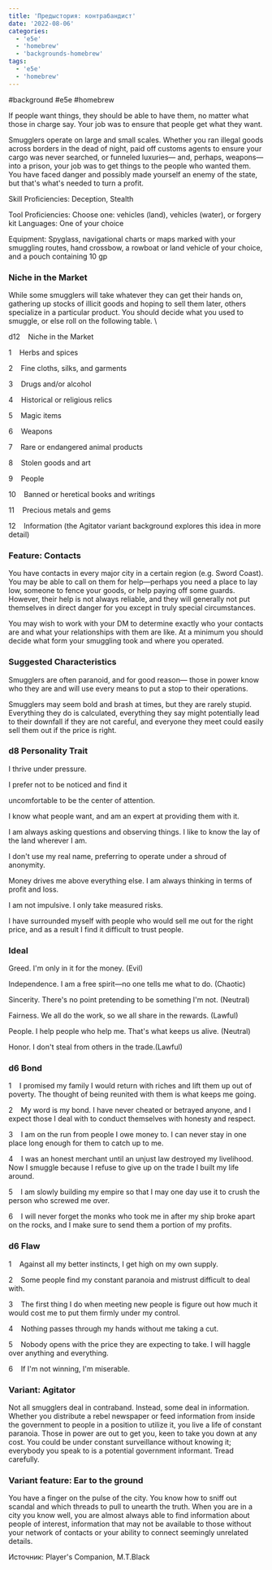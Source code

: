```yaml
---
title: 'Предыстория: контрабандист'
date: '2022-08-06'
categories:
  - 'e5e'
  - 'homebrew'
  - 'backgrounds-homebrew'
tags:
  - 'e5e'
  - 'homebrew'
---
```


#background #e5e #homebrew

If people want things, they should be able to have them, no matter what those in charge say. Your job was to ensure that people get what they want.

Smugglers operate on large and small scales. Whether you ran illegal goods across borders in the dead of night, paid off customs agents to ensure your cargo was never searched, or funneled luxuries— and, perhaps, weapons—into a prison, your job was to get things to the people who wanted them. You have faced danger and possibly made yourself an enemy of the state, but that's what's needed to turn a profit.

Skill Proficiencies: Deception, Stealth

Tool Proficiencies: Choose one: vehicles (land), vehicles (water), or forgery kit Languages: One of your choice

Equipment: Spyglass, navigational charts or maps marked with your smuggling routes, hand crossbow, a rowboat or land vehicle of your choice, and a pouch containing 10 gp

### Niche in the Market

While some smugglers will take whatever they can get their hands on, gathering up stocks of illicit goods and hoping to sell them later, others specialize in a particular product. You should decide what you used to smuggle, or else roll on the following table. \\

d12    Niche in the Market

1    Herbs and spices

2    Fine cloths, silks, and garments

3    Drugs and/or alcohol

4    Historical or religious relics

5    Magic items

6    Weapons

7    Rare or endangered animal products

8    Stolen goods and art

9    People

10    Banned or heretical books and writings

11    Precious metals and gems

12    Information (the Agitator variant background explores this idea in more detail)

### Feature: Contacts

You have contacts in every major city in a certain region (e.g. Sword Coast). You may be able to call on them for help—perhaps you need a place to lay low, someone to fence your goods, or help paying off some guards. However, their help is not always reliable, and they will generally not put themselves in direct danger for you except in truly special circumstances.

You may wish to work with your DM to determine exactly who your contacts are and what your relationships with them are like. At a minimum you should decide what form your smuggling took and where you operated.

### Suggested Characteristics

Smugglers are often paranoid, and for good reason— those in power know who they are and will use every means to put a stop to their operations.

Smugglers may seem bold and brash at times, but they are rarely stupid. Everything they do is calculated, everything they say might potentially lead to their downfall if they are not careful, and everyone they meet could easily sell them out if the price is right.

### d8 Personality Trait

I thrive under pressure.

I prefer not to be noticed and find it

uncomfortable to be the center of attention.

I know what people want, and am an expert at providing them with it.

I am always asking questions and observing things. I like to know the lay of the land wherever I am.

I don't use my real name, preferring to operate under a shroud of anonymity.

Money drives me above everything else. I am always thinking in terms of profit and loss.

I am not impulsive. I only take measured risks.

I have surrounded myself with people who would sell me out for the right price, and as a result I find it difficult to trust people.

### Ideal

Greed. I'm only in it for the money. (Evil)

Independence. I am a free spirit—no one tells me what to do. (Chaotic)

Sincerity. There's no point pretending to be something I'm not. (Neutral)

Fairness. We all do the work, so we all share in the rewards. (Lawful)

People. I help people who help me. That's what keeps us alive. (Neutral)

Honor. I don't steal from others in the trade.(Lawful)

### d6 Bond

1    I promised my family I would return with riches and lift them up out of poverty. The thought of being reunited with them is what keeps me going.

2    My word is my bond. I have never cheated or betrayed anyone, and I expect those I deal with to conduct themselves with honesty and respect.

3    I am on the run from people I owe money to. I can never stay in one place long enough for them to catch up to me.

4    I was an honest merchant until an unjust law destroyed my livelihood. Now I smuggle because I refuse to give up on the trade I built my life around.

5    I am slowly building my empire so that I may one day use it to crush the person who screwed me over.

6    I will never forget the monks who took me in after my ship broke apart on the rocks, and I make sure to send them a portion of my profits.

### d6 Flaw

1    Against all my better instincts, I get high on my own supply.

2    Some people find my constant paranoia and mistrust difficult to deal with.

3    The first thing I do when meeting new people is figure out how much it would cost me to put them firmly under my control.

4    Nothing passes through my hands without me taking a cut.

5    Nobody opens with the price they are expecting to take. I will haggle over anything and everything.

6    If I'm not winning, I'm miserable.

### Variant: Agitator

Not all smugglers deal in contraband. Instead, some deal in information. Whether you distribute a rebel newspaper or feed information from inside the government to people in a position to utilize it, you live a life of constant paranoia. Those in power are out to get you, keen to take you down at any cost. You could be under constant surveillance without knowing it; everybody you speak to is a potential government informant. Tread carefully.

### Variant feature: Ear to the ground

You have a finger on the pulse of the city. You know how to sniff out scandal and which threads to pull to unearth the truth. When you are in a city you know well, you are almost always able to find information about people of interest, information that may not be available to those without your network of contacts or your ability to connect seemingly unrelated details.

Источник: Player's Companion, M.T.Black
